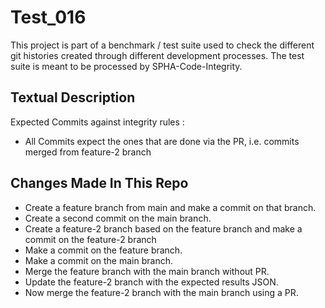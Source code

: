 # Test_016
This project is part of a benchmark / test suite used to check the different git histories created through different development processes. The test suite is meant to be processed by SPHA-Code-Integrity.

## Textual Description
Expected Commits against integrity rules :
* All Commits expect the ones that are done via the PR, i.e. commits merged from feature-2 branch

## Changes Made In This Repo

* Create a feature branch from main and make a commit on that branch.
* Create a second commit on the main branch.
* Create a feature-2 branch based on the feature branch and make a commit on the feature-2 branch
* Make a commit on the feature branch.
* Make a commit on the main branch.
* Merge the feature branch with the main branch without PR.
* Update the feature-2 branch with the expected results JSON.
* Now merge the feature-2 branch with the main branch using a PR.
